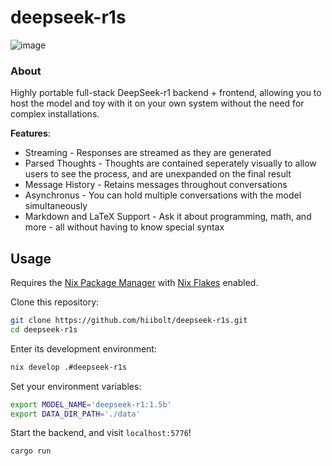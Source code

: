 # deepseek-r1s
![image](https://github.com/user-attachments/assets/0837d8fb-b7c6-4fbc-870c-149576609587)
### About
Highly portable full-stack DeepSeek-r1 backend + frontend, allowing you to host the model and toy with it on your own system without the need for complex installations. 

**Features**:
* Streaming - Responses are streamed as they are generated
* Parsed Thoughts - Thoughts are contained seperately visually to allow users to see the process, and are unexpanded on the final result
* Message History - Retains messages throughout conversations
* Asynchronus - You can hold multiple conversations with the model simultaneously
* Markdown and LaTeX Support - Ask it about programming, math, and more - all without having to know special syntax

## Usage
Requires the [Nix Package Manager](https://nixos.org/) with [Nix Flakes](https://wiki.nixos.org/wiki/Flakes) enabled.

Clone this repository:
```bash
git clone https://github.com/hiibolt/deepseek-r1s.git
cd deepseek-r1s
```

Enter its development environment:
```bash
nix develop .#deepseek-r1s
```

Set your environment variables:
```bash
export MODEL_NAME='deepseek-r1:1.5b'
export DATA_DIR_PATH='./data'
```

Start the backend, and visit `localhost:5776`!
```bash
cargo run
```
